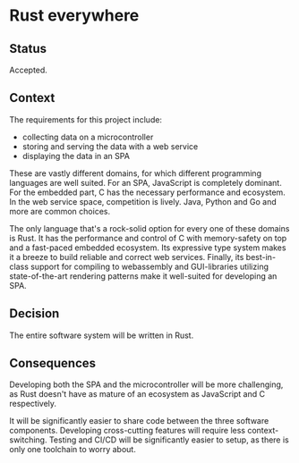 # Rust everywhere

## Status

Accepted.

## Context

The requirements for this project include:
- collecting data on a microcontroller
- storing and serving the data with a web service
- displaying the data in an SPA

These are vastly different domains, for which different programming languages are well suited.
For an SPA, JavaScript is completely dominant.
For the embedded part, C has the necessary performance and ecosystem.
In the web service space, competition is lively.
Java, Python and Go and more are common choices.

The only language that's a rock-solid option for every one of these domains is Rust.
It has the performance and control of C with memory-safety on top and a fast-paced embedded ecosystem.
Its expressive type system makes it a breeze to build reliable and correct web services.
Finally, its best-in-class support for compiling to webassembly and GUI-libraries utilizing state-of-the-art rendering patterns make it well-suited for developing an SPA.

## Decision

The entire software system will be written in Rust.

## Consequences

Developing both the SPA and the microcontroller will be more challenging, as Rust doesn't have as mature of an ecosystem as JavaScript and C respectively.

It will be significantly easier to share code between the three software components.
Developing cross-cutting features will require less context-switching.
Testing and CI/CD will be significantly easier to setup, as there is only one toolchain to worry about.
